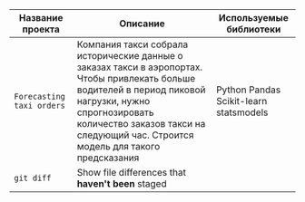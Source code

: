 
| Название проекта | Описание | Используемые библиотеки |
| --- | --- | --- |
| `Forecasting taxi orders` |  Компания такси собрала исторические данные о заказах такси в аэропортах. Чтобы привлекать больше водителей в период пиковой нагрузки, нужно спрогнозировать количество заказов такси на следующий час. Строится модель для такого предсказания | Python Pandas Scikit-learn statsmodels
| `git diff` | Show file differences that **haven't been** staged |
